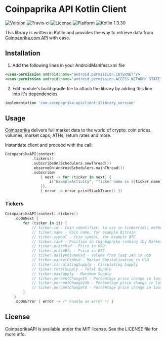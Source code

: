 # Coinpaprika API Kotlin Client

[![Version](https://img.shields.io/badge/Version-0.0.1-blue.svg)](https://coinpaprika.com/pl/)
![Travis-ci](https://api.travis-ci.org/coinpaprika/coinpaprika-api-kotlin-client.svg)
[![License](https://img.shields.io/cocoapods/l/CoinpaprikaAPI.svg?style=flat)](https://opensource.org/licenses/MIT)
[![Platform](https://img.shields.io/badge/Platform-Android-blue.svg?style=flat)](https://developer.android.com/about/)
![Kotlin 1.3.30](https://img.shields.io/badge/Kotlin-1.3.30-orange.svg)

This library is written in Kotlin and provides the way to retrieve data from [Coinpaprika.com API](https://api.coinpaprika.com/) with ease.

## Installation
1. Add the following lines in your AndroidManifest.xml file
```xml
<uses-permission android:name="android.permission.INTERNET"/>
<uses-permission android:name="android.permission.ACCESS_NETWORK_STATE"/>
```

2. Edit module's build.gradle file to attach the library by adding this line into it's dependencies
```gradle
implementation 'com.coinpaprika:apiclient:$library_version'
```

## Usage
[Coinpaprika](https://coinpaprika.com) delivers full market data to the world of crypto: coin prices, volumes, market caps, ATHs, return rates and more.

Instantiate client and proceed with the call:
```kotlin
CoinpaprikaAPI(context)
            .tickers()
            .subscribeOn(Schedulers.newThread())
            .observeOn(AndroidSchedulers.mainThread())
            .subscribe(
                { next -> for (ticker in next) {
                    i("ExampleActivity", "Ticker name is ${ticker.name} ")
                }},
                { error -> error.printStackTrace() })
```

### Tickers

```kotlin
CoinpaprikaAPI(context).tickers()
    .doOnNext {
        for (ticker in it) {
            // ticker.id - Coin identifier, to use in ticker(id:) method
            // ticker.name - Coin name, for example Bitcoin
            // ticker.symbol - Coin symbol, for example BTC
            // ticker.rank - Position in Coinpaprika ranking (by MarketCap)
            // ticker.priceUsd - Price in USD
            // ticker.priceBtc - Price in BTC
            // ticker.dailyVolumeUsd - Volume from last 24h in USD
            // ticker.marketCapUsd - Market Capitalization in USD
            // ticker.circulatingSupply - Circulating Supply
            // ticker.totalSupply - Total Supply
            // ticker.maxSupply - Maximum Supply
            // ticker.percentChange1h - Percentage price change in last 1 hour
            // ticker.percentChange24h - Percentage price change in last 24 hours
            // ticker.percentChange7d - Percentage price change in last 7 days
        }
    }
    .doOnError { error -> /* handle an error */ }
```

## License

CoinpaprikaAPI is available under the MIT license. See the LICENSE file for more info.
